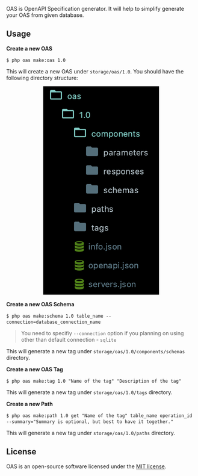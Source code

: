 
OAS is OpenAPI Specification generator. It will help to simplify generate your OAS from given database.

## Usage

**Create a new OAS**

```
$ php oas make:oas 1.0 
```

This will create a new OAS under `storage/oas/1.0`. You should have the following directory structure:

<center>
	<img src="oas-directory-structure.png">
</center>

**Create a new OAS Schema**

```
$ php oas make:schema 1.0 table_name --connection=database_connection_name
```

> You need to specifiy `--connection` option if you planning on using other than default connection - `sqlite`

This will generate a new tag under `storage/oas/1.0/components/schemas` directory.

**Create a new OAS Tag**

```
$ php oas make:tag 1.0 "Name of the tag" "Description of the tag"
```

This will generate a new tag under `storage/oas/1.0/tags` directory.

**Create a new Path**

```
$ php oas make:path 1.0 get "Name of the tag" table_name operation_id --summary="Summary is optional, but best to have it together."
```

This will generate a new tag under `storage/oas/1.0/paths` directory.

## License

OAS is an open-source software licensed under the [MIT license](https://github.com/laravel-zero/laravel-zero/blob/stable/LICENSE.md).
